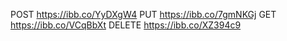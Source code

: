 POST https://ibb.co/YyDXgW4
PUT https://ibb.co/7gmNKGj
GET https://ibb.co/VCqBbXt
DELETE https://ibb.co/XZ394c9
